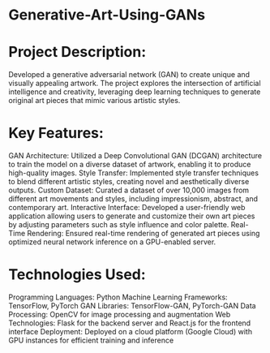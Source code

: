 # Generative-Art-Using-GANs

# Project Description:
Developed a generative adversarial network (GAN) to create unique and visually appealing artwork. The project explores the intersection of artificial intelligence and creativity, leveraging deep learning techniques to generate original art pieces that mimic various artistic styles.

# Key Features:

GAN Architecture: Utilized a Deep Convolutional GAN (DCGAN) architecture to train the model on a diverse dataset of artwork, enabling it to produce high-quality images.
Style Transfer: Implemented style transfer techniques to blend different artistic styles, creating novel and aesthetically diverse outputs.
Custom Dataset: Curated a dataset of over 10,000 images from different art movements and styles, including impressionism, abstract, and contemporary art.
Interactive Interface: Developed a user-friendly web application allowing users to generate and customize their own art pieces by adjusting parameters such as style influence and color palette.
Real-Time Rendering: Ensured real-time rendering of generated art pieces using optimized neural network inference on a GPU-enabled server.

# Technologies Used:

Programming Languages: Python
Machine Learning Frameworks: TensorFlow, PyTorch
GAN Libraries: TensorFlow-GAN, PyTorch-GAN
Data Processing: OpenCV for image processing and augmentation
Web Technologies: Flask for the backend server and React.js for the frontend interface
Deployment: Deployed on a cloud platform (Google Cloud) with GPU instances for efficient training and inference
